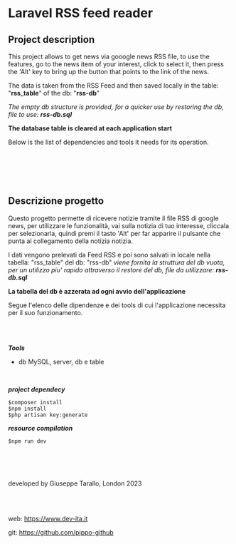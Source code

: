 # Laravel RSS feed reader 

## Project description

This project allows to get news via gooogle news RSS file, to use the features, go to the news item of your interest, click to select it, then press the 'Alt' key to bring up the button that points to the link of the news.

The data is taken from the RSS Feed and then saved locally in the table: "**rss_table**" of the db: "**rss-db**"

*The empty db structure is provided, for a quicker use by restoring the db, file to use: **rss-db.sql***

**The database table is cleared at each application start**

Below is the list of dependencies and tools it needs for its operation.


<br>
<br>
<br>
<br>

## Descrizione progetto

Questo progetto permette di ricevere notizie tramite il file RSS di google news, per utilizzare le funzionalità, vai sulla notizia di tuo interesse, cliccala per selezionarla, quindi premi il tasto 'Alt' per far apparire il pulsante che punta al collegamento della notizia notizia.

I dati vengono prelevati da Feed RSS e poi sono salvati in locale nella tabella: "rss_table" del db: "rss-db"
*viene fornita la struttura del db vuota, per un utilizzo piu' rapido attraverso il restore del db, file da utilizzare: **rss-db.sql***

**La tabella del db è azzerata ad ogni avvio dell'applicazione**

Segue l'elenco delle dipendenze e dei tools di cui l'applicazione necessita per il suo funzionamento.

<br>
<br>

***Tools***


* db MySQL, server, db e table


<br>



***project dependecy***

```
$composer install
$npm install
$php artisan key:generate
```

***resource compilation***

```
$npm run dev
```


<br>
<br>
<br>

developed by Giuseppe Tarallo, London 2023

<br>
<br>

web: https://www.dev-ita.it <br>

git: https://github.com/pippo-github <br>

